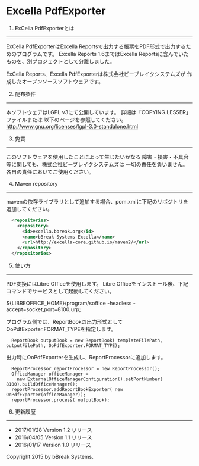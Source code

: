 Excella PdfExporter
===============

1. ExCella PdfExporterとは  
---------------------

  ExCella PdfExporterはExcella Reportsで出力する帳票をPDF形式で出力するためのプログラムです。
  Excella Reports 1.6まではExcella Reportsに含んでいたものを、別プロジェクトとして分離しました。
  
  ExCella Reports、Excella PdfExporterは株式会社ビーブレイクシステムズが
  作成したオープンソースソフトウェアです。


2. 配布条件  
-------------

  本ソフトウェアはLGPL v3にて公開しています。
  詳細は「COPYING.LESSER」ファイルまたは
  以下のページを参照してください。
  http://www.gnu.org/licenses/lgpl-3.0-standalone.html


3. 免責  
---------

  このソフトウェアを使用したことによって生じたいかなる
  障害・損害・不具合等に関しても、株式会社ビーブレイクシステムズは
  一切の責任を負いません。各自の責任においてご使用ください。

4. Maven repository
-------------
mavenの依存ライブラリとして追加する場合、pom.xmlに下記のリポジトリを追加してください。
```xml
  <repositories>
    <repository>
	  <id>excella.bbreak.org</id>
      <name>bBreak Systems Excella</name>
      <url>http://excella-core.github.io/maven2/</url>    
    </repository>
  </repositories>
```

5. 使い方
-------------
PDF変換にはLibre Officeを使用します。
Libre Officeをインストール後、下記コマンドでサービスとして起動してください。

${LIBREOFFICE_HOME}/program/soffice -headless -accept=socket,port=8100;urp;

プログラム側では、ReportBookの出力形式としてOoPdfExporter.FORMAT_TYPEを指定します。
```
  ReportBook outputBook = new ReportBook( templateFilePath, outputFilePath, OoPdfExporter.FORMAT_TYPE);
```

出力時にOoPdfExporterを生成し、ReportProcessorに追加します。
```
  ReportProcessor reportProcessor = new ReportProcessor();
  OfficeManager officeManager =
    new ExternalOfficeManagerConfiguration().setPortNumber( 8100).buildOfficeManager();
  reportProcessor.addReportBookExporter( new OoPdfExporter(officeManager));
  reportProcessor.process( outputBook);
```

6. 更新履歴  
-------------
* 2017/01/28 Version 1.2 リリース
* 2016/04/05 Version 1.1 リリース
* 2016/01/17 Version 1.0 リリース


Copyright 2015 by bBreak Systems.
